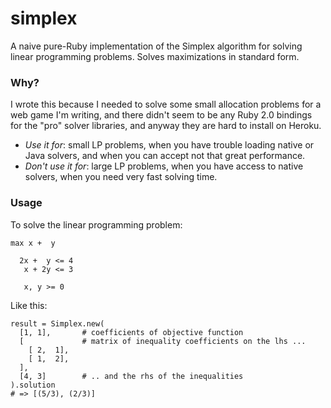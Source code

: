 
simplex
=======

A naive pure-Ruby implementation of the Simplex algorithm for solving linear programming problems. Solves maximizations in standard form.

### Why?

I wrote this because I needed to solve some small allocation problems for a web game I'm writing, 
and there didn't seem to be any Ruby 2.0 bindings for the "pro" solver libraries, 
and anyway they are hard to install on Heroku.

 * *Use it for*: small LP problems, when you have trouble loading native or Java solvers,
     and when you can accept not that great performance. 
 * *Don't use it for*: large LP problems, when you have access to native solvers, when you need very fast solving time.

### Usage

To solve the linear programming problem:

    max x +  y

      2x +  y <= 4
       x + 2y <= 3

       x, y >= 0

Like this:

    result = Simplex.new(
      [1, 1],       # coefficients of objective function
      [             # matrix of inequality coefficients on the lhs ...
        [ 2,  1],
        [ 1,  2],
      ],
      [4, 3]        # .. and the rhs of the inequalities
    ).solution
    # => [(5/3), (2/3)]

